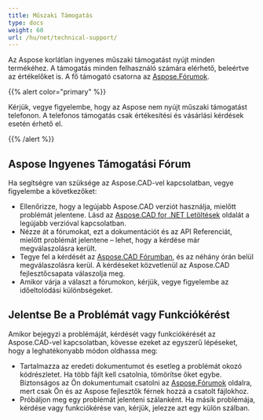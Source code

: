 ```yaml
---
title: Műszaki Támogatás
type: docs
weight: 60
url: /hu/net/technical-support/
---
```


Az Aspose korlátlan ingyenes műszaki támogatást nyújt minden termékéhez. A támogatás minden felhasználó számára elérhető, beleértve az értékelőket is. A fő támogató csatorna az [Aspose.Fórumok](https://forum.aspose.com/c/cad/19).


{{% alert color="primary" %}} 

Kérjük, vegye figyelembe, hogy az Aspose nem nyújt műszaki támogatást telefonon. A telefonos támogatás csak értékesítési és vásárlási kérdések esetén érhető el.

{{% /alert %}}

## **Aspose Ingyenes Támogatási Fórum**
Ha segítségre van szüksége az Aspose.CAD-vel kapcsolatban, vegye figyelembe a következőket:

- Ellenőrizze, hogy a legújabb Aspose.CAD verziót használja, mielőtt problémát jelentene. Lásd az [Aspose.CAD for .NET Letöltések](https://www.nuget.org/packages/Aspose.CAD) oldalát a legújabb verzióval kapcsolatban.
- Nézze át a fórumokat, ezt a dokumentációt és az API Referenciát, mielőtt problémát jelentene – lehet, hogy a kérdése már megválaszolásra került.
- Tegye fel a kérdését az [Aspose.CAD Fórumban](https://forum.aspose.com/c/cad/19), és az néhány órán belül megválaszolásra kerül. A kérdéseket közvetlenül az Aspose.CAD fejlesztőcsapata válaszolja meg.
- Amikor várja a választ a fórumokon, kérjük, vegye figyelembe az időeltolódási különbségeket.

## **Jelentse Be a Problémát vagy Funkciókérést**
Amikor bejegyzi a problémáját, kérdését vagy funkciókérését az Aspose.CAD-vel kapcsolatban, kövesse ezeket az egyszerű lépéseket, hogy a leghatékonyabb módon oldhassa meg:

- Tartalmazza az eredeti dokumentumot és esetleg a problémát okozó kódrészletet.
Ha több fájlt kell csatolnia, tömörítse őket egybe. Biztonságos az Ön dokumentumait csatolni az [Aspose.Fórumok](https://forum.aspose.com/c/cad/19) oldalra, mert csak Ön és az Aspose fejlesztők férnek hozzá a csatolt fájlokhoz.
- Próbáljon meg egy problémát jelenteni szálanként. Ha másik problémája, kérdése vagy funkciókérése van, kérjük, jelezze azt egy külön szálban.
